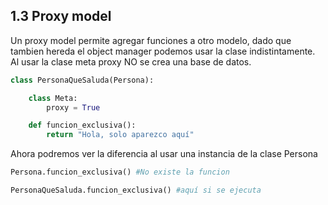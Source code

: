 ## 1.3 Proxy model

Un proxy model permite agregar funciones a otro modelo, dado que tambien
hereda el object manager podemos usar la clase indistintamente. Al usar
la clase meta proxy NO se crea una base de datos.

``` python
class PersonaQueSaluda(Persona):

    class Meta:
        proxy = True

    def funcion_exclusiva():
        return "Hola, solo aparezco aquí"
```

Ahora podremos ver la diferencia al usar una instancia de la clase
Persona

``` python
Persona.funcion_exclusiva() #No existe la funcion

PersonaQueSaluda.funcion_exclusiva() #aquí si se ejecuta
```

